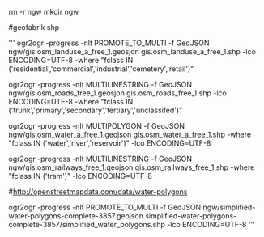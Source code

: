 rm -r ngw
mkdir ngw

#geofabrik shp




'''
ogr2ogr -progress -nlt PROMOTE_TO_MULTI -f GeoJSON ngw/gis.osm_landuse_a_free_1.geosjon gis.osm_landuse_a_free_1.shp -lco ENCODING=UTF-8 -where "fclass IN ('residential','commercial','industrial','cemetery','retail')"

ogr2ogr -progress -nlt MULTILINESTRING -f GeoJSON ngw/gis.osm_roads_free_1.geosjon gis.osm_roads_free_1.shp -lco ENCODING=UTF-8 -where "fclass IN ('trunk','primary','secondary','tertiary','unclassifed')"

ogr2ogr -progress -nlt MULTIPOLYGON -f GeoJSON ngw/gis.osm_water_a_free_1.geojson gis.osm_water_a_free_1.shp  -where "fclass IN ('water','river','reservoir')" -lco ENCODING=UTF-8

ogr2ogr -progress -nlt MULTILINESTRING -f GeoJSON ngw/gis.osm_railways_free_1.geojson gis.osm_railways_free_1.shp  -where "fclass IN ('tram')" -lco ENCODING=UTF-8

#http://openstreetmapdata.com/data/water-polygons

ogr2ogr -progress -nlt PROMOTE_TO_MULTI -f GeoJSON ngw/simplified-water-polygons-complete-3857.geojson simplified-water-polygons-complete-3857/simplified_water_polygons.shp   -lco ENCODING=UTF-8
'''
